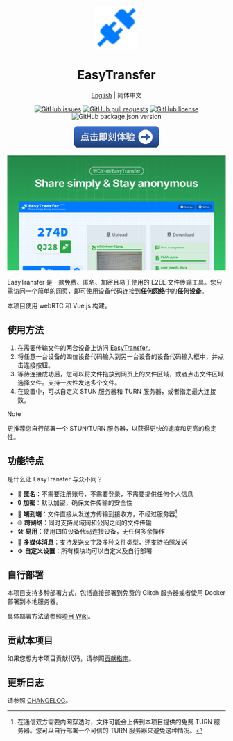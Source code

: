 <div align="center">
<img src="assets/favicon.svg" alt="logo" width="100" height="100" />

<h1>EasyTransfer</h1>

[English](README.md) | 简体中文

[![GitHub issues](https://img.shields.io/github/issues/WCY-dt/EasyTransfer)](https://github.com/WCY-dt/EasyTransfer/issues) [![GitHub pull requests](https://img.shields.io/github/issues-pr/WCY-dt/EasyTransfer)](https://github.com/WCY-dt/EasyTransfer/pulls) [![GitHub license](https://img.shields.io/github/license/WCY-dt/EasyTransfer)](https://github.com/WCY-dt/EasyTransfer/blob/main/LICENSE) ![GitHub package.json version](https://img.shields.io/github/package-json/v/WCY-dt/EasyTransfer?filename=client%2Fpackage.json)

<a href="https://file.ch3nyang.top/"><img src="assets/exp_now_zhcn.svg" alt="立即体验" height="50" /></a>

</div>

![样例](assets/og-image.png)

EasyTransfer 是一款免费、匿名、加密且易于使用的 E2EE 文件传输工具。您只需访问一个简单的网页，即可使用设备代码连接到**任何网络**中的**任何设备**。

本项目使用 webRTC 和 Vue.js 构建。

## 使用方法

1. 在需要传输文件的两台设备上访问 [EasyTransfer](https://file.ch3nyang.top/)。
2. 将任意一台设备的四位设备代码输入到另一台设备的设备代码输入框中，并点击连接按钮。
3. 等待连接成功后，您可以将文件拖放到网页上的文件区域，或者点击文件区域选择文件。支持一次性发送多个文件。
4. 在设置中，可以自定义 STUN 服务器和 TURN 服务器，或者指定最大连接数。

> [!NOTE]
>
> 更推荐您自行部署一个 STUN/TURN 服务器，以获得更快的速度和更高的稳定性。

## 功能特点

是什么让 EasyTransfer 与众不同？

- 🫣 **匿名**：不需要注册账号，不需要登录，不需要提供任何个人信息
- 🔒 **加密**：默认加密，确保文件传输的安全性
- 🔄 **端到端**：文件直接从发送方传输到接收方，不经过服务器[^1]
- 🌐 **跨网络**：同时支持局域网和公网之间的文件传输
- 🛠️ **易用**：使用四位设备代码连接设备，无任何多余操作
- 📎 **多媒体消息**：支持发送文字及多种文件类型，还支持拍照发送
- ⚙️ **自定义设置**：所有模块均可以自定义及自行部署

## 自行部署

本项目支持多种部署方式，包括直接部署到免费的 Glitch 服务器或者使用 Docker 部署到本地服务器。

具体部署方法请参照[项目 Wiki](https://github.com/WCY-dt/EasyTransfer/wiki/导航)。

## 贡献本项目

如果您想为本项目贡献代码，请参照[贡献指南](https://github.com/WCY-dt/EasyTransfer/blob/main/CONTRIBUTING.md)。

## 更新日志

请参照 [CHANGELOG](https://github.com/WCY-dt/EasyTransfer/blob/main/CHANGELOG.md)。

[^1]: 在通信双方需要内网穿透时，文件可能会上传到本项目提供的免费 TURN 服务器。您可以自行部署一个可信的 TURN 服务器来避免这种情况。
